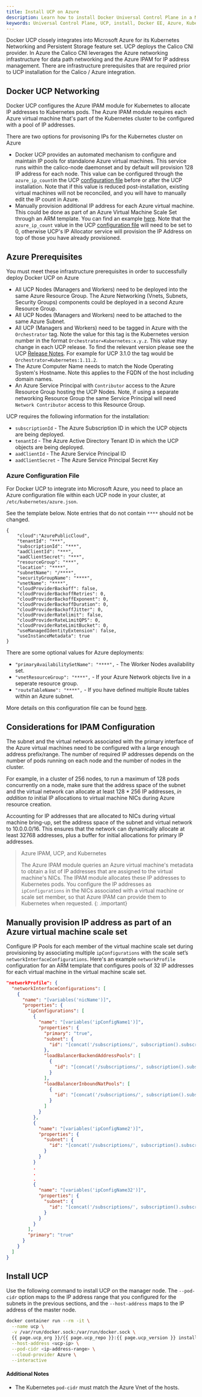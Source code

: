 ```yaml
---
title: Install UCP on Azure
description: Learn how to install Docker Universal Control Plane in a Microsoft Azure environment.
keywords: Universal Control Plane, UCP, install, Docker EE, Azure, Kubernetes
---
```


Docker UCP closely integrates into Microsoft Azure for its Kubernetes Networking 
and Persistent Storage feature set. UCP deploys the Calico CNI provider. In Azure
the Calico CNI leverages the Azure networking infrastructure for data path 
networking and the Azure IPAM for IP address management. There are 
infrastructure prerequisites that are required prior to UCP installation for the 
Calico / Azure integration.

## Docker UCP Networking

Docker UCP configures the Azure IPAM module for Kubernetes to allocate
IP addresses to Kubernetes pods.  The Azure IPAM module requires each Azure
virtual machine that's part of the Kubernetes cluster to be configured with a pool of
IP addresses.

There are two options for provisoning IPs for the Kubernetes cluster on Azure
- Docker UCP provides an automated mechanism to configure and maintain IP pools 
  for standalone Azure virtual machines. This service runs within the calico-node daemonset 
  and by default will provision 128 IP address for each node. This value can be 
  configured through the `azure_ip_count`in the UCP 
  [configuration file](../configure/ucp-configuration-file) before or after the 
  UCP installation. Note that if this value is reduced post-installation, existing 
  virtual machines will not be reconciled, and you will have to manually edit the IP count
  in Azure. 
- Manually provision additional IP address for each Azure virtual machine. This could be done
  as part of an Azure Virtual Machine Scale Set through an ARM template. You can find an example [here](#set-up-ip-configurations-on-an-azure-virtual-machine-scale-set). 
  Note that the `azure_ip_count` value in the UCP 
  [configuration file](../configure/ucp-configuration-file) will need to be set
  to 0, otherwise UCP's IP Allocator service will provision the IP Address on top of 
  those you have already provisioned.

## Azure Prerequisites 

You must meet these infrastructure prerequisites in order 
to successfully deploy Docker UCP on Azure

- All UCP Nodes (Managers and Workers) need to be deployed into the same 
Azure Resource Group. The Azure Networking (Vnets, Subnets, Security Groups) 
components could be deployed in a second Azure Resource Group.
- All UCP Nodes (Managers and Workers) need to be attached to the same 
Azure Subnet.
- All UCP (Managers and Workers) need to be tagged in Azure with the 
`Orchestrator` tag. Note the value for this tag is the Kubernetes version number
in the format `Orchestrator=Kubernetes:x.y.z`. This value may change in each 
UCP release. To find the relevant version please see the UCP 
[Release Notes](../../release-notes). For example for UCP 3.1.0 the tag 
would be `Orchestrator=Kubernetes:1.11.2`. 
- The Azure Computer Name needs to match the Node Operating System's Hostname. 
Note this applies to the FQDN of the host including domain names. 
- An Azure Service Principal with `Contributor` access to the Azure Resource 
Group hosting the UCP Nodes. Note, if using a separate networking Resource 
Group the same Service Principal will need `Network Contributor` access to this 
Resource Group.

UCP requires the following information for the installation:

- `subscriptionId` - The Azure Subscription ID in which the UCP 
objects are being deployed. 
- `tenantId` - The Azure Active Directory Tenant ID in which the UCP 
objects are being deployed. 
- `aadClientId` - The Azure Service Principal ID
- `aadClientSecret` - The Azure Service Principal Secret Key

### Azure Configuration File

For Docker UCP to integrate into Microsoft Azure, you need to place an Azure configuration file 
within each UCP node in your cluster, at `/etc/kubernetes/azure.json`. 

See the template below. Note entries that do not contain `****` should not be 
changed.

```
{
    "cloud":"AzurePublicCloud", 
    "tenantId": "***",
    "subscriptionId": "***",
    "aadClientId": "***",
    "aadClientSecret": "***",
    "resourceGroup": "***",
    "location": "****",
    "subnetName": "/****",
    "securityGroupName": "****",
    "vnetName": "****",
    "cloudProviderBackoff": false,
    "cloudProviderBackoffRetries": 0,
    "cloudProviderBackoffExponent": 0,
    "cloudProviderBackoffDuration": 0,
    "cloudProviderBackoffJitter": 0,
    "cloudProviderRatelimit": false,
    "cloudProviderRateLimitQPS": 0,
    "cloudProviderRateLimitBucket": 0,
    "useManagedIdentityExtension": false,
    "useInstanceMetadata": true
}
```

There are some optional values for Azure deployments:

- `"primaryAvailabilitySetName": "****",` - The Worker Nodes availability set.
- `"vnetResourceGroup": "****",` - If your Azure Network objects live in a 
seperate resource group.
- `"routeTableName": "****",` - If you have defined multiple Route tables within
an Azure subnet.

More details on this configuration file can be found 
[here](https://github.com/kubernetes/kubernetes/blob/master/pkg/cloudprovider/providers/azure/azure.go).

## Considerations for IPAM Configuration

The subnet and the virtual network associated with the primary interface of
the Azure virtual machines need to be configured with a large enough address prefix/range. 
The number of required IP addresses depends on the number of pods running
on each node and the number of nodes in the cluster.

For example, in a cluster of 256 nodes, to run a maximum of 128 pods
concurrently on a node, make sure that the address space of the subnet and the
virtual network can allocate at least 128 * 256 IP addresses, _in addition to_
initial IP allocations to virtual machine NICs during Azure resource creation.

Accounting for IP addresses that are allocated to NICs during virtual machine bring-up, set
the address space of the subnet and virtual network to 10.0.0.0/16. This
ensures that the network can dynamically allocate at least 32768 addresses,
plus a buffer for initial allocations for primary IP addresses.

> Azure IPAM, UCP, and Kubernetes
> 
> The Azure IPAM module queries an Azure virtual machine's metadata to obtain
> a list of IP addresses that are assigned to the virtual machine's NICs. The
> IPAM module allocates these IP addresses to Kubernetes pods. You configure the
> IP addresses as `ipConfigurations` in the NICs associated with a virtual machine
> or scale set member, so that Azure IPAM can provide them to Kubernetes when
> requested.
{: .important}

## Manually provision IP address as part of an Azure virtual machine scale set

Configure IP Pools for each member of the virtual machine scale set during provisioning by
associating multiple `ipConfigurations` with the scale set’s
`networkInterfaceConfigurations`. Here's an example `networkProfile`
configuration for an ARM template that configures pools of 32 IP addresses
for each virtual machine in the virtual machine scale set.

```json
"networkProfile": {
  "networkInterfaceConfigurations": [
    {
      "name": "[variables('nicName')]",
      "properties": {
        "ipConfigurations": [
          {
            "name": "[variables('ipConfigName1')]",
            "properties": {
              "primary": "true",
              "subnet": {
                "id": "[concat('/subscriptions/', subscription().subscriptionId,'/resourceGroups/', resourceGroup().name, '/providers/Microsoft.Network/virtualNetworks/', variables('virtualNetworkName'), '/subnets/', variables('subnetName'))]"
              },
              "loadBalancerBackendAddressPools": [
                {
                  "id": "[concat('/subscriptions/', subscription().subscriptionId,'/resourceGroups/', resourceGroup().name, '/providers/Microsoft.Network/loadBalancers/', variables('loadBalancerName'), '/backendAddressPools/', variables('bePoolName'))]"
                }
              ],
              "loadBalancerInboundNatPools": [
                {
                  "id": "[concat('/subscriptions/', subscription().subscriptionId,'/resourceGroups/', resourceGroup().name, '/providers/Microsoft.Network/loadBalancers/', variables('loadBalancerName'), '/inboundNatPools/', variables('natPoolName'))]"
                }
              ]
            }
          },
          {
            "name": "[variables('ipConfigName2')]",
            "properties": {
              "subnet": {
                "id": "[concat('/subscriptions/', subscription().subscriptionId,'/resourceGroups/', resourceGroup().name, '/providers/Microsoft.Network/virtualNetworks/', variables('virtualNetworkName'), '/subnets/', variables('subnetName'))]"
              }
            }
          }
          .
          .
          .
          {
            "name": "[variables('ipConfigName32')]",
            "properties": {
              "subnet": {
                "id": "[concat('/subscriptions/', subscription().subscriptionId,'/resourceGroups/', resourceGroup().name, '/providers/Microsoft.Network/virtualNetworks/', variables('virtualNetworkName'), '/subnets/', variables('subnetName'))]"
              }
            }
          }
        ],
        "primary": "true"
      }
    }
  ]
}
```

## Install UCP 

Use the following command to install UCP on the manager node.
The `--pod-cidr` option maps to the IP address range that you configured for
the subnets in the previous sections, and the `--host-address` maps to the
IP address of the master node.

```bash
docker container run --rm -it \
  --name ucp \
  -v /var/run/docker.sock:/var/run/docker.sock \
  {{ page.ucp_org }}/{{ page.ucp_repo }}:{{ page.ucp_version }} install \
  --host-address <ucp-ip> \
  --pod-cidr <ip-address-range> \
  --cloud-provider Azure \
  --interactive
```

#### Additional Notes

- The Kubernetes `pod-cidr` must match the Azure Vnet of the hosts. 

